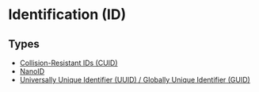 # Identification (ID)

## Types

- [Collision-Resistant IDs (CUID)](/cuid.md)
- [NanoID](/nanoid.md)
- [Universally Unique Identifier (UUID) / Globally Unique Identifier (GUID)](/uuid.md)

